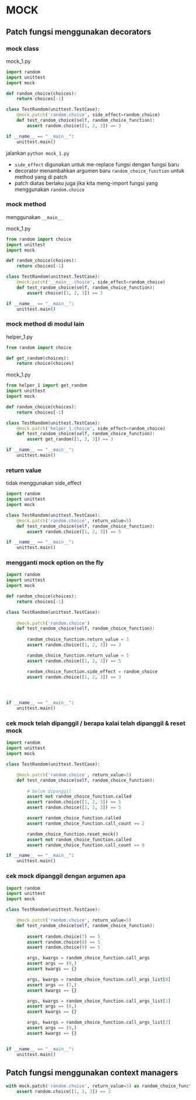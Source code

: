 
# MOCK

## Patch fungsi menggunakan decorators

### mock class

mock_1.py
```python
import random
import unittest
import mock

def random_choice(choices):
	return choices[-1]

class TestRandom(unittest.TestCase):
	@mock.patch('random.choice', side_effect=random_choice)
	def test_random_choice(self, random_choice_function):
		assert random.choice([1, 2, 3]) == 3

if __name__ == "__main__":
	unittest.main()
```

jalankan `python mock_1.py`

- `side_effect` digunakan untuk me-replace fungsi dengan fungsi baru
- decorator menambahkan argumen baru `random_choice_function` untuk method yang di patch
- patch diatas berlaku juga jika kita meng-import fungsi yang menggunakan `random.choice`


### mock method
menggunakan `__main__`

mock_1.py
```python
from random import choice
import unittest
import mock

def random_choice(choices):
	return choices[-1]

class TestRandom(unittest.TestCase):
	@mock.patch('__main__.choice', side_effect=random_choice)
	def test_random_choice(self, random_choice_function):
		assert choice([1, 2, 3]) == 3

if __name__ == "__main__":
	unittest.main()
```

### mock method di modul lain

helper_1.py
```python
from random import choice

def get_random(choices):
	return choice(choices)
```

mock_1.py
```python
from helper_1 import get_random
import unittest
import mock

def random_choice(choices):
	return choices[-1]

class TestRandom(unittest.TestCase):
	@mock.patch('helper_1.choice', side_effect=random_choice)
	def test_random_choice(self, random_choice_function):
		assert get_random([1, 2, 3]) == 3

if __name__ == "__main__":
	unittest.main()
```

### return value
tidak menggunakan side_effect

```python
import random
import unittest
import mock

class TestRandom(unittest.TestCase):
	@mock.patch('random.choice', return_value=5)
	def test_random_choice(self, random_choice_function):
		assert random.choice([1, 2, 3]) == 5

if __name__ == "__main__":
	unittest.main()
```

### mengganti mock option on the fly

```python
import random
import unittest
import mock

def random_choice(choices):
	return choices[-1]

class TestRandom(unittest.TestCase):
	
	@mock.patch('random.choice')
	def test_random_choice(self, random_choice_function):
		
		random_choice_function.return_value = 3
		assert random.choice([1, 2, 3]) == 3

		random_choice_function.return_value = 5
		assert random.choice([1, 2, 3]) == 5

		random_choice_function.side_effect = random_choice
		assert random.choice([1, 2, 3]) == 3




if __name__ == "__main__":
	unittest.main()
```


### cek mock telah dipanggil / berapa kalai telah dipanggil & reset mock

```python
import random
import unittest
import mock

class TestRandom(unittest.TestCase):

	@mock.patch('random.choice', return_value=5)
	def test_random_choice(self, random_choice_function):
		
		# belum dipanggil
		assert not random_choice_function.called
		assert random.choice([1, 2, 3]) == 5
		assert random.choice([1, 2, 3]) == 5

		assert random_choice_function.called
		assert random_choice_function.call_count == 2

		random_choice_function.reset_mock()
		assert not random_choice_function.called
		assert random_choice_function.call_count == 0

if __name__ == "__main__":
	unittest.main()
```

### cek mock dipanggil dengan argumen apa

```python
import random
import unittest
import mock

class TestRandom(unittest.TestCase):

	@mock.patch('random.choice', return_value=5)
	def test_random_choice(self, random_choice_function):
		
		assert random.choice(7) == 5
		assert random.choice(8) == 5
		assert random.choice(9) == 5

		args, kwargs = random_choice_function.call_args
		assert args == (9,)
		assert kwargs == {}

		args, kwargs = random_choice_function.call_args_list[0]
		assert args == (7,)
		assert kwargs == {}

		args, kwargs = random_choice_function.call_args_list[1]
		assert args == (8,)
		assert kwargs == {}

		args, kwargs = random_choice_function.call_args_list[2]
		assert args == (9,)
		assert kwargs == {}


if __name__ == "__main__":
	unittest.main()
```


## Patch fungsi menggunakan context managers

```python
with mock.patch('random.choice', return_value=3) as random_choice_function:
	assert random.choice([1, 2, 3]) == 3
```



